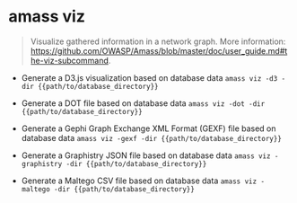 # amass viz
> Visualize gathered information in a network graph.
> More information: <https://github.com/OWASP/Amass/blob/master/doc/user_guide.md#the-viz-subcommand>.

- Generate a D3.js visualization based on database data
`amass viz -d3 -dir {{path/to/database_directory}}`

- Generate a DOT file based on database data
`amass viz -dot -dir {{path/to/database_directory}}`

- Generate a Gephi Graph Exchange XML Format (GEXF) file based on database data
`amass viz -gexf -dir {{path/to/database_directory}}`

- Generate a Graphistry JSON file based on database data
`amass viz -graphistry -dir {{path/to/database_directory}}`

- Generate a Maltego CSV file based on database data
`amass viz -maltego -dir {{path/to/database_directory}}`
